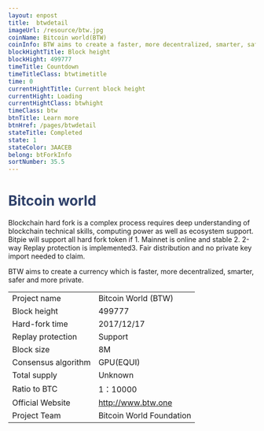 ```yaml
---
layout: enpost
title:  btwdetail
imageUrl: /resource/btw.jpg
coinName: Bitcoin world(BTW)
coinInfo: BTW aims to create a faster, more decentralized, smarter, safer and more private hardfork coin.
blockHightTitle: Block height
blockHight: 499777
timeTitle: Countdown
timeTitleClass: btwtimetitle
time: 0
currentHightTitle: Current block height
currentHight: Loading
currentHightClass: btwhight
timeClass: btw
btnTitle: Learn more
btnHref: /pages/btwdetail
stateTitle: Completed
state: 1
stateColor: 3AACEB
belong: btForkInfo
sortNumber: 35.5
---
```

<h1 style="color: #2F416A">Bitcoin world</h1>
<p class="summarytxt">Blockchain hard fork is a complex process requires deep understanding of blockchain technical skills, computing power as well as ecosystem support. Bitpie will support all hard fork token if 1. Mainnet is online and stable 2. 2-way Replay protection is implemented3. Fair distribution and no private key import needed to claim.
</p>
<p>BTW aims to create a currency which is faster, more decentralized, smarter, safer and more private.
</p>
<table class="center">
  <tbody>
    <tr>
        <td class="tablehalf">Project name</td>
        <td class="tablehalf">Bitcoin World (BTW)</td>
    </tr>
    <tr>
        <td>Block height</td>
        <td>499777</td>
    </tr>
    <tr>
        <td>Hard-fork time</td>
        <td>2017/12/17</td>
    </tr>
    <tr>
        <td>Replay protection</td>
        <td>Support</td>
    </tr>
    <tr>
        <td>Block size</td>
        <td>8M</td>
    </tr>
    <tr>
        <td>Consensus algorithm</td>
        <td>GPU(EQUI)</td>
    </tr>
    <tr>
        <td>Total supply</td>
        <td>Unknown</td>
    </tr>
    <tr>
        <td>Ratio to BTC</td>
        <td>1：10000</td>
    </tr>
    <tr>
        <td>Official Website</td>
        <td><a href="http://www.btw.one" target="_blank">http://www.btw.one</a></td>
    </tr>
    <tr>
        <td>Project Team</td>
        <td>Bitcoin World Foundation</td>
    </tr>
  </tbody>
</table>
